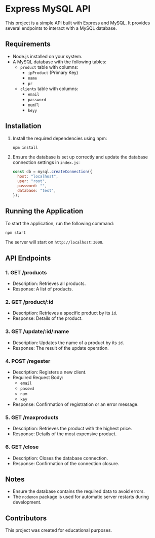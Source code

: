 # Express MySQL API

This project is a simple API built with Express and MySQL. It provides several endpoints to interact with a MySQL database.

## Requirements

- Node.js installed on your system.
- A MySQL database with the following tables:
  - `product` table with columns:
    - `ipProduct` (Primary Key)
    - `name`
    - `pr`
  - `clients` table with columns:
    - `email`
    - `password`
    - `numTl`
    - `keyy`

## Installation

1. Install the required dependencies using npm:

   ```bash
   npm install
   ```

2. Ensure the database is set up correctly and update the database connection settings in `index.js`:

   ```javascript
   const db = mysql.createConnection({
     host: "localhost",
     user: "root",
     password: "",
     database: "test",
   });
   ```

## Running the Application

To start the application, run the following command:

```bash
npm start
```

The server will start on `http://localhost:3000`.

## API Endpoints

### 1. **GET /products**

- Description: Retrieves all products.
- Response: A list of products.

### 2. **GET /product/:id**

- Description: Retrieves a specific product by its `id`.
- Response: Details of the product.

### 3. **GET /update/:id/:name**

- Description: Updates the name of a product by its `id`.
- Response: The result of the update operation.

### 4. **POST /regester**

- Description: Registers a new client.
- Required Request Body:
  - `email`
  - `passwd`
  - `num`
  - `key`
- Response: Confirmation of registration or an error message.

### 5. **GET /maxproducts**

- Description: Retrieves the product with the highest price.
- Response: Details of the most expensive product.

### 6. **GET /close**

- Description: Closes the database connection.
- Response: Confirmation of the connection closure.

## Notes

- Ensure the database contains the required data to avoid errors.
- The `nodemon` package is used for automatic server restarts during development.

## Contributors

This project was created for educational purposes.
